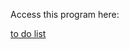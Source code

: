 Access this program here:

[to do list]([url](https://todolist-b7be6.web.app/)https://todolist-b7be6.web.app/)
